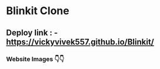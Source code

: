 # Blinkit Clone


## Deploy link : - https://vickyvivek557.github.io/Blinkit/


### Website Images 👇👇



